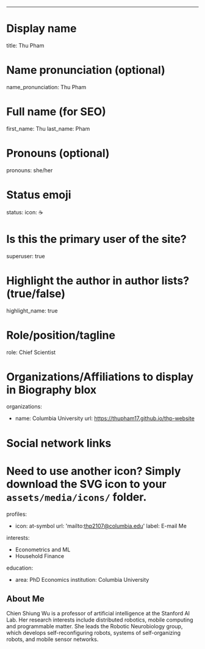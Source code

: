 ---
# Display name
title: Thu Pham

# Name pronunciation (optional)
name_pronunciation: Thu Pham

# Full name (for SEO)
first_name: Thu
last_name: Pham

# Pronouns (optional)
pronouns: she/her

# Status emoji
status:
  icon: ☕️

# Is this the primary user of the site?
superuser: true

# Highlight the author in author lists? (true/false)
highlight_name: true

# Role/position/tagline
role: Chief Scientist

# Organizations/Affiliations to display in Biography blox
organizations:
  - name: Columbia University
    url: https://thupham17.github.io/thp-website

# Social network links
# Need to use another icon? Simply download the SVG icon to your `assets/media/icons/` folder.
profiles:
  - icon: at-symbol
    url: 'mailto:thp2107@columbia.edu'
    label: E-mail Me


interests:
  - Econometrics and ML
  - Household Finance

education:
  - area: PhD Economics
    institution: Columbia University 

## About Me

Chien Shiung Wu is a professor of artificial intelligence at the Stanford AI Lab. Her research interests include distributed robotics, mobile computing and programmable matter. She leads the Robotic Neurobiology group, which develops self-reconfiguring robots, systems of self-organizing robots, and mobile sensor networks.
